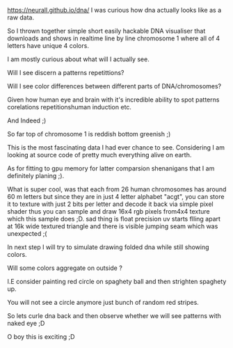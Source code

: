 https://neurall.github.io/dna/
 I was curious how dna actually looks like as a raw data.
 
 So I thrown together simple short easily hackable DNA visualiser that downloads and shows in realtime line by line chromosome 1
 where all of 4 letters have unique 4 colors.
 
 I am mostly curious about what will I actually see.
 
 Will I see discern a patterns repetittions?
 
 Will I see color differences between different parts of DNA/chromosomes?
 
 Given how human eye and brain with it's incredible ability to spot patterns corelations repetitionshuman induction etc.
 
And Indeed ;)

So far top of chromosome 1 is reddish bottom greenish ;)
 
This is the most fascinating data I had ever chance to see.
Considering I am looking at source code of pretty much everything alive on earth.

As for fitting to gpu memory for latter comparsion shenanigans that I am definitely planing ;). 

What is super cool, was that each from 26 human chromosomes has around 60 m  letters but since they are in just 4 letter alphabet "acgt", you can store it to texture with just 2 bits per letter and decode it back via simple pixel shader thus you can sample and draw 16x4 rgb pixels from4x4 texture which this sample does ;D. sad thing is float precision uv starts flling apart at 16k wide textured triangle and there is visible jumping seam which was unexpected ;(

In next step I will try to simulate drawing folded dna while still showing colors. 

Will some colors aggregate on outside ?

I.E consider painting red circle on spaghety ball and then strighten spaghety up.

You will not see a circle anymore just bunch of random red stripes. 

So lets curle dna back and then observe whether we will see patterns with naked eye ;D

O boy this is exciting ;D
